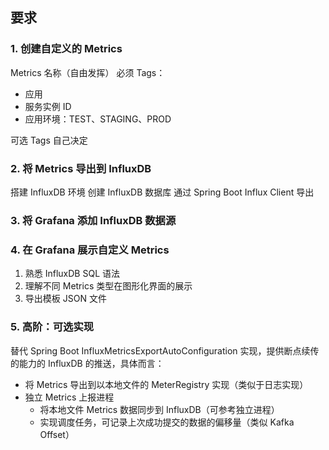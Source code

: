 ## 要求
### 1. 创建自定义的 Metrics
Metrics 名称（自由发挥）
必须 Tags：
- 应用
- 服务实例 ID
- 应用环境：TEST、STAGING、PROD

可选 Tags 自己决定

### 2. 将 Metrics 导出到 InfluxDB
搭建 InfluxDB 环境
创建 InfluxDB 数据库
通过 Spring Boot Influx Client 导出

### 3. 将 Grafana 添加 InfluxDB 数据源

### 4. 在 Grafana 展示自定义 Metrics
1. 熟悉 InfluxDB SQL 语法
2. 理解不同 Metrics 类型在图形化界面的展示
3. 导出模板 JSON 文件

### 5. 高阶：可选实现
替代 Spring Boot InfluxMetricsExportAutoConfiguration 实现，提供断点续传的能力的 InfluxDB 的推送，具体而言：

- 将 Metrics 导出到以本地文件的 MeterRegistry 实现（类似于日志实现）
- 独立 Metrics 上报进程
    - 将本地文件 Metrics 数据同步到 InfluxDB（可参考独立进程）
    - 实现调度任务，可记录上次成功提交的数据的偏移量（类似 Kafka Offset）